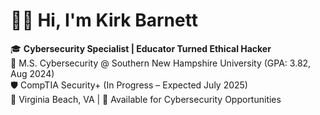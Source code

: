 # 👋🏾 Hi, I'm Kirk Barnett

🎓 **Cybersecurity Specialist | Educator Turned Ethical Hacker**  
🔐 M.S. Cybersecurity @ Southern New Hampshire University (GPA: 3.82, Aug 2024)  
🛡️ CompTIA Security+ (In Progress – Expected July 2025)  
📍 Virginia Beach, VA | 💼 Available for Cybersecurity Opportunities
